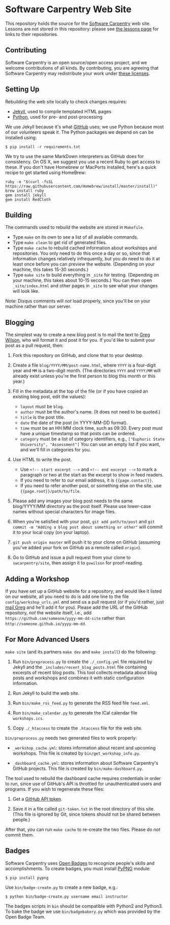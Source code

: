 Software Carpentry Web Site
===========================

This repository holds the source for
the [Software Carpentry](http://software-carpentry.org) web site.
Lessons are not stored in this repository:
please see [the lessons page](http://software-carpentry.org/lessons.html)
for links to their repositories.

Contributing
------------

Software Carpentry is an open source/open access project,
and we welcome contributions of all kinds.
By contributing,
you are agreeing that Software Carpentry may redistribute your work
under [these licenses](http://software-carpentry.org/license.html).

Setting Up
----------

Rebuilding the web site locally to check changes requires:

*   [Jekyll](http://jekyllrb.com/), used to compile templated HTML pages
*   [Python](http://python.org/), used for pre- and post-processing

We use Jekyll because it's what [GitHub](http://github.com/) uses;
we use Python because most of our volunteers speak it.
The Python packages we depend on can be installed using:

~~~
$ pip install -r requirements.txt
~~~

We try to use the same MarkDown interpreters as GitHub does for consistency.
On OS X, we suggest you use a recent Ruby to get access to these.
If you don't have Homebrew or MacPorts installed,
here's a quick recipe to get started using HomeBrew:

~~~
ruby -e "$(curl -fsSL https://raw.githubusercontent.com/Homebrew/install/master/install)"
brew install ruby
gem install jekyll
gem install RedCloth
~~~

Building
--------

The commands used to rebuild the website are stored in `Makefile`.

*   Type `make` on its own to see a list of all available commands.
*   Type `make clean` to get rid of generated files.
*   Type `make cache` to rebuild cached information about workshops and repositories.
    You only need to do this once a day or so,
    since that information changes relatively infrequently,
    but you *do* need to do it at least once before you can preview the website.
    (Depending on your machine, this takes 15-30 seconds.)
*   Type `make site` to build everything in `_site` for testing.
    (Depending on your machine, this takes about 10-15 seconds.)
    You can then open `_site/index.html`
    and other pages in `_site`
    to see what your changes will look like.

Note: Disqus comments will *not* load properly,
since you'll be on your machine rather than our server.

Blogging
--------

The simplest way to create a new blog post is
to mail the text to [Greg Wilson](mailto:gvwilson@software-carpentry.org),
who will format it and post it for you.
If you'd like to submit your post as a pull request, then:

1.  Fork this repository on GitHub, and clone that to your desktop.

2.  Create a file `blog/YYYY/MM/post-name.html`,
    where `YYYY` is a four-digit year and `MM` is a two-digit month.
    (The directories `YYYY` and `YYYY/MM` will already exist
    unless you're the first person to blog this month or this year.)

3.  Fill in the metadata at the top of the file
    (or if you have copied an existing blog post, edit the values):
    *   `layout` *must* be `blog`.
    *   `author` must be the author's name.  (It does not need to be quoted.)
    *   `title` is the post title.
    *   `date` the date of the post (in YYYY-MM-DD format).
    *   `time` must be an HH:MM clock time, such as 09:30.
        Every post must have a unique timestamp so that posts can be ordered.
    *   `category` must be a list of category identifiers, e.g.,
        `["Euphoric State University", "Assessment"]`
        You can use an empty list if you want,
        and we'll fill in categories for you.

4.  Use HTML to write the post.
    *   Use `<!-- start excerpt -->` and `<!-- end excerpt -->`
        to mark a paragraph or two at the start
        as the excerpt to show in feed readers.
    *   If you need to refer to our email address, it is `{{page.contact}}`.
    *   If you need to refer another post, or something else on the site, use `{{page.root}}/path/to/file`.

5.  Please add any images your blog post needs to the same blog/YYYY/MM directory as the post itself.
    Please use lower-case names without special characters for image files.

6.  When you're satisfied with your post,
    `git add path/to/post` and `git commit -m "Adding a blog post about something or other"`
    will commit it to your local copy (on your laptop).

7.  `git push origin master` will push it to your clone on GitHub
    (assuming you've added your fork on GitHub as a remote called `origin`).

8.  Go to GitHub and issue a pull request from your clone to `swcarpentry/site`,
    then assign it to `gvwilson` for proof-reading.

Adding a Workshop
-----------------

If you have set up a GitHub website for a repository,
and would like it listed on our website,
all you need to do is add one line to the file `config/workshop_urls.yml`
and send us a pull request
(or if you'd rather, just [mail Greg](mailto:gvwilson@software-carpentry.org)
and he'll add it for you).
Please add the URL of the GitHub repository,
*not* the website itself,
i.e.,
add `https://github.com/someone/yyyy-mm-dd-site`
rather than `http://someone.github.io/yyyy-mm-dd`.

For More Advanced Users
-----------------------

`make site` (and its partners `make dev` and `make install`) do the following:

1.  Run `bin/preprocess.py` to create the `./_config.yml` file required by Jekyll
    and the `_includes/recent_blog_posts.html` file containing excerpts of recent blog posts.
    This tool collects metadata about blog posts and workshops
    and combines it with static configuration information.

2.  Run Jekyll to build the web site.

3.  Run `bin/make_rss_feed.py` to generate the RSS feed file `feed.xml`.

4.  Run `bin/make_calendar.py` to generate the ICal calendar file `workshops.ics`.

5.  Copy `./_htaccess` to create the `.htaccess` file for the web site.

`bin/preprocess.py` needs two generated files to work properly:

*   `_workshop_cache.yml`: stores information about recent and upcoming workshops.
    This file is created by `bin/get_workshop_info.py`.

*   `_dashboard_cache.yml`: stores information about Software Carpentry's GitHub projects.
    This file is created by `bin/make-dashboard.py`.

The tool used to rebuild the dashboard cache requires credentials in order to run,
since use of GitHub's API is throttled for unauthenticated users and programs.
If you wish to regenerate these files:

1.  Get a [GitHub API token](https://github.com/blog/1509-personal-api-tokens).

2.  Save it in a file called `git-token.txt` in the root directory of this site.
    (This file is ignored by Git, since tokens should not be shared between people.)

After that,
you can run `make cache` to re-create the two files.
Please do *not* commit them.

Badges
------

Software Carpentry uses [Open Badges](http://openbadges.org/) to recognize people's skills and accomplishments.
To create badges, you must install [PyPNG](http://pythonhosted.org/pypng/index.html) module:

~~~
$ pip install pypng
~~~

Use `bin/badge-create.py` to create a new badge, e.g.:

~~~
$ python bin/badge-create.py username email instructor
~~~

The badges scripts in `bin` should be compatible with Python2 and Python3.
To bake the badge we use `bin/badgebakery.py` which was provided by the Open Badge Team.
